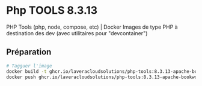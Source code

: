 # Php TOOLS 8.3.13

PHP Tools (php, node, compose, etc) | Docker Images de type PHP à destination des dev (avec utilitaires pour "devcontainer") 

## Préparation

```bash
# Tagguer l'image
docker build -t ghcr.io/laveracloudsolutions/php-tools:8.3.13-apache-bookworm .
docker push ghcr.io/laveracloudsolutions/php-tools:8.3.13-apache-bookworm
```
